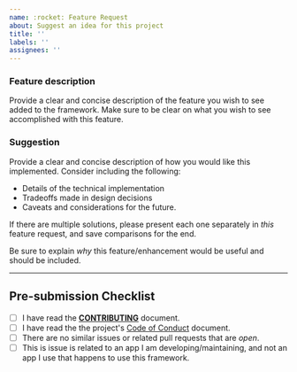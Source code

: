 ```yaml
---
name: :rocket: Feature Request
about: Suggest an idea for this project
title: ''
labels: ''
assignees: ''
---
```


### Feature description
Provide a clear and concise description of the feature you wish to see added to the framework. Make sure to be clear on what you wish to see accomplished with this feature.

### Suggestion
Provide a clear and concise description of how you would like this implemented. Consider including the following:
- Details of the technical implementation
- Tradeoffs made in design decisions
- Caveats and considerations for the future.

If there are multiple solutions, please present each one separately in _this_ feature request, and save comparisons for the end.

Be sure to explain _why_ this feature/enhancement would be useful and should be included.

<hr>

## Pre-submission Checklist
<!-- Make sure that you have done everything in this checklist! place a 'x' in each box when you have done that task in the check list-->
- [ ] I have read the [**CONTRIBUTING**](contributing) document.
- [ ] I have read the the project's [Code of Conduct](code-of-conduct) document.
- [ ] There are no similar issues or related pull requests that are _open_.
- [ ] This is issue is related to an app I am developing/maintaining, and not an app I use that happens to use this framework.

[contributing]: https://github.com/samantharachelb/MaterialUI-Swift/blob/master/.github/contributing.md
[code-of-conduct]: https://github.com/samantharachelb/MaterialUI-Swift/blob/master/.github/code_of_conduct.md
